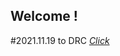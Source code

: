 ## Welcome !

#2021.11.19
to DRC
<MIMASHIDAXIEDEUMNI> *[Click](https://url28.ctfile.com/f/34350728-521310511-c7bd7d)*
